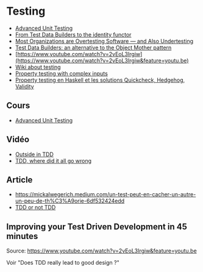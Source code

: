# Testing

- [Advanced Unit Testing](https://app.pluralsight.com/library/courses/advanced-unit-testing)
- [From Test Data Builders to the identity functor](https://blog.ploeh.dk/2017/08/14/from-test-data-builders-to-the-identity-functor/)
- [Most Organizations are Overtesting Software — and Also Undertesting](https://thenewstack.io/most-organizations-are-overtesting-software-and-also-undertesting/)
- [Test Data Builders: an alternative to the Object Mother pattern](http://www.natpryce.com/articles/000714.html)
- [https://www.youtube.com/watch?v=2vEoL3Irgiw](https://www.youtube.com/watch?v=2vEoL3Irgiw&feature=youtu.be)
- [Wiki about testing](https://github.com/testdouble/contributing-tests/wiki/Test-Driven-Development)
- [Property testing with complex inputs](https://www.hillelwayne.com/post/property-testing-complex-inputs/)
- [Property testing en Haskell et les solutions Quickcheck, Hedgehog, Validity](https://www.fpcomplete.com/blog/quickcheck-hedgehog-validity/)

## Cours

- [Advanced Unit Testing](https://www.pluralsight.com/courses/advanced-unit-testing)

## Vidéo

- [Outside in TDD](https://www.youtube.com/watch?v=XHnuMjah6ps)
- [TDD, where did it all go wrong](https://www.youtube.com/watch?v=HNjlJpuA5kQ)

## Article

- https://mickalwegerich.medium.com/un-test-peut-en-cacher-un-autre-un-peu-de-th%C3%A9orie-6df532424edd
- [TDD or not TDD](https://www.linkedin.com/pulse/tdd-la-m%25C3%25A9thode-qui-promet-des-logiciels-de-meilleur-lenselle/?trackingId=nT4XviI2y1FVdswevM0Oyw%3D%3D)

## Improving your Test Driven Development in 45 minutes

Source: https://www.youtube.com/watch?v=2vEoL3Irgiw&feature=youtu.be

Voir "Does TDD really lead to good design ?"

